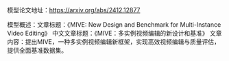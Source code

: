 模型论文地址：https://arxiv.org/abs/2412.12877

模型概述：文章标题：《MIVE: New Design and Benchmark for Multi-Instance Video Editing》
中文文章标题：《MIVE：多实例视频编辑的新设计和基准》
文章内容：提出MIVE，一种多实例视频编辑新框架，实现高效视频编辑与质量评估，提供全面基准数据集。

